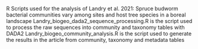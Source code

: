 R Scripts used for the analysis of Landry et al. 2021: Spruce budworm bacterial communities vary among sites and host tree species in a boreal landscape
Landry_biogeo_dada2_sequence_processing.R is the script used to process the raw sequences into community and taxonomy tables with DADA2
Landry_biogeo_community_analysis.R is the script used to generate the results in the article from community, taxonomy and metadata tables


